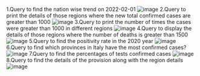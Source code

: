 1.Query to find the nation wise trend on 2022-02-01
![image](https://user-images.githubusercontent.com/100999712/156882190-70350b9b-e04a-4dd2-b6b9-47cc3b975403.png)
2.Query to print the details of those regions where the new total confirmed cases are greater than 1000
![image](https://user-images.githubusercontent.com/100999712/156882376-4d25daea-e19a-4b5b-a5be-75a1996af3ea.png)
3.Query to print the number of times the cases were greater than 1000 in different regions
![image](https://user-images.githubusercontent.com/100999712/156882563-d597caf5-9e4f-47db-99ed-80c8e89e2fd0.png)
4.Query to display the details of those regions where the number of deaths is greater than 1500
![image](https://user-images.githubusercontent.com/100999712/156882644-9d3e733a-e930-4fa7-be1e-8dbd534748fc.png)
5.Query to find the positivity rate in the 2020 year
![image](https://user-images.githubusercontent.com/100999712/156882693-583476fb-6996-45b1-81ea-0670359e37eb.png)
6.Query to find which provinces in Italy have the most confirmed cases?
![image](https://user-images.githubusercontent.com/100999712/156882756-5b29b80c-b106-469c-839e-9a2c073d96ba.png)
7.Query to find the percentages of tests confirmed cases
![image](https://user-images.githubusercontent.com/100999712/156882813-ea7e64de-564f-47c3-9128-ff2521b1fad3.png)
8.Query to find the details of the provision along with the region details
![image](https://user-images.githubusercontent.com/100999712/156882888-1d673062-09fb-49a6-a2ad-6bc6af8a14f9.png)





